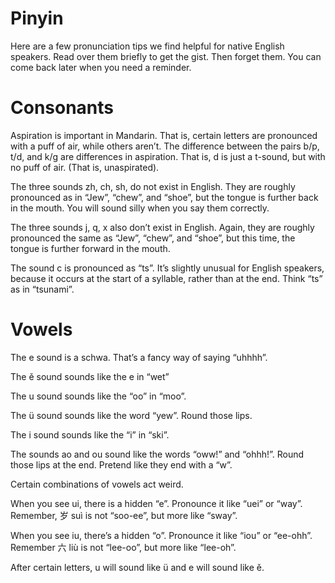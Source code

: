 # Pinyin

Here are a few pronunciation tips we find helpful for native English speakers. Read over them briefly to get the gist. Then forget them. You can come back later when you need a reminder.

# Consonants

Aspiration is important in Mandarin. That is, certain letters are pronounced with a puff of air, while others aren’t. The difference between the pairs b/p, t/d, and k/g are differences in aspiration. That is, d is just a t-sound, but with no puff of air. (That is, unaspirated).

The three sounds zh, ch, sh, do not exist in English. They are roughly pronounced as in “Jew”, “chew”, and “shoe”, but the tongue is further back in the mouth. You will sound silly when you say them correctly.

The three sounds j, q, x also don’t exist in English. Again, they are roughly pronounced the same as “Jew”, “chew”, and “shoe”, but this time, the tongue is further forward in the mouth.

The sound c is pronounced as “ts”. It’s slightly unusual for English speakers, because it occurs at the start of a syllable, rather than at the end. Think “ts” as in “tsunami”.

# Vowels

The e sound is a schwa. That’s a fancy way of saying “uhhhh”.

The ě sound sounds like the e in “wet”

The u sound sounds like the “oo” in “moo”.

The ü sound sounds like the word “yew”. Round those lips.

The i sound sounds like the “i” in “ski”.

The sounds ao and ou sound like the words “oww!” and “ohhh!”. Round those lips at the end. Pretend like they end with a “w”. 

Certain combinations of vowels act weird.

When you see ui, there is a hidden “e”. Pronounce it like “uei” or “way”. Remember, 岁 suì is not “soo-ee”, but more like “sway”.

When you see iu, there’s a hidden “o”. Pronounce it like “iou” or “ee-ohh”. Remember 六 liù is not “lee-oo”, but more like “lee-oh”.

After certain letters, u will sound like ü and e will sound like ě.
